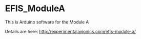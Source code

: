 # EFIS_ModuleA

This is Arduino software for the Module A

Details are here: http://experimentalavionics.com/efis-module-a/

